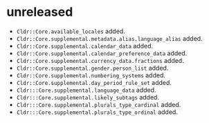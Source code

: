# unreleased

* `Cldr::Core.available_locales` added.
* `Cldr::Core.supplemental.metadata.alias.language_alias` added.
* `Cldr::Core.supplemental.calendar_data` added.
* `Cldr::Core.supplemental.calendar_preference_data` added.
* `Cldr::Core.supplemental.currency_data.fractions` added.
* `Cldr::Core.supplemental.gender.person_list` added.
* `Cldr::Core.supplemental.numbering_systems` added.
* `Cldr::Core.supplemental.day_period_rule_set` added.
* `Cldr:::Core.supplemental.language_data` added.
* `Cldr:::Core.supplemental.likely_subtags` added.
* `Cldr:::Core.supplemental.plurals_type_cardinal` added.
* `Cldr:::Core.supplemental.plurals_type_ordinal` added.
